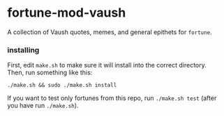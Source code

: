 # fortune-mod-vaush
A collection of Vaush quotes, memes, and general epithets for ``fortune``.
### installing
First, edit ``make.sh`` to make sure it will install into the correct directory.  
Then, run something like this:
``` shell
./make.sh && sudo ./make.sh install
```
If you want to test only fortunes from this repo, run ``./make.sh test`` (after you have run ``./make.sh``).

